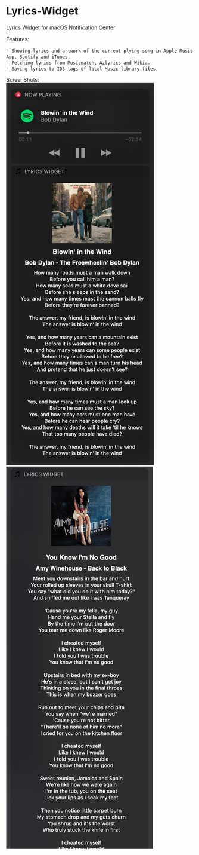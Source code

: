 # Lyrics-Widget
Lyrics Widget for macOS Notification Center

Features:  

```
- Showing lyrics and artwork of the current plying song in Apple Music App, Spotify and iTunes.  
- Fetching lyrics from Musicmatch, Azlyrics and Wikia.  
- Saving lyrics to ID3 tags of local Music library files.  
```
ScreenShots:  
![Screenshot](https://raw.githubusercontent.com/hamedafra/Lyrics-Widget/master/screenshot/Screen%20Shot-1.png)![Screenshot](https://raw.githubusercontent.com/hamedafra/Lyrics-Widget/master/screenshot/Screen%20Shot-2.png)

